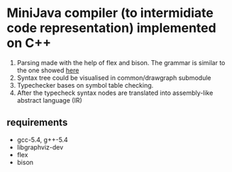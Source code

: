 # MiniJava compiler (to intermidiate code representation) implemented on C++

1. Parsing made with the help of flex and bison. The grammar is similar to the one showed [here](http://www.cambridge.org/resources/052182060X/MCIIJ2e/grammar.htm)
2. Syntax tree could be visualised in common/drawgraph submodule
3. Typechecker bases on symbol table checking.
4. After the typecheck syntax nodes are translated into assembly-like abstract language (IR)

## requirements
* gcc-5.4,  g++-5.4
* libgraphviz-dev
* flex
* bison

